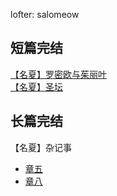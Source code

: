 
lofter: salomeow
<br>
## 短篇完结
[【名夏】罗密欧与茱丽叶](romeo_juliet.md)<br>
[【名夏】圣坛](altar.md)<br>

## 长篇完结
【名夏】杂记事 
- [章五](stories_05.md)<br>
- [章八](docs/stories_08.md)<br>

